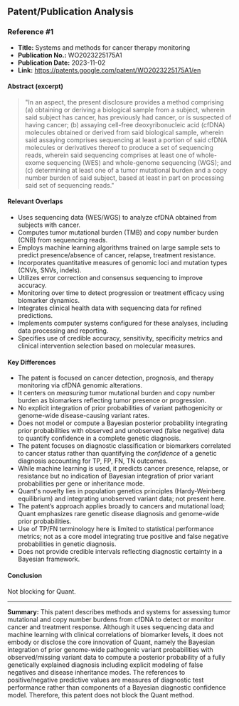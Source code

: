 ## Patent/Publication Analysis

### Reference #1

- **Title:** Systems and methods for cancer therapy monitoring
- **Publication No.:** WO2023225175A1
- **Publication Date:** 2023-11-02
- **Link:** https://patents.google.com/patent/WO2023225175A1/en

#### Abstract (excerpt)

> "In an aspect, the present disclosure provides a method comprising (a) obtaining or deriving a biological sample from a subject, wherein said subject has cancer, has previously had cancer, or is suspected of having cancer; (b) assaying cell-free deoxyribonucleic acid (cfDNA) molecules obtained or derived from said biological sample, wherein said assaying comprises sequencing at least a portion of said cfDNA molecules or derivatives thereof to produce a set of sequencing reads, wherein said sequencing comprises at least one of whole-exome sequencing (WES) and whole-genome sequencing (WGS); and (c) determining at least one of a tumor mutational burden and a copy number burden of said subject, based at least in part on processing said set of sequencing reads."

#### Relevant Overlaps

- Uses sequencing data (WES/WGS) to analyze cfDNA obtained from subjects with cancer.
- Computes tumor mutational burden (TMB) and copy number burden (CNB) from sequencing reads.
- Employs machine learning algorithms trained on large sample sets to predict presence/absence of cancer, relapse, treatment resistance.
- Incorporates quantitative measures of genomic loci and mutation types (CNVs, SNVs, indels).
- Utilizes error correction and consensus sequencing to improve accuracy.
- Monitoring over time to detect progression or treatment efficacy using biomarker dynamics.
- Integrates clinical health data with sequencing data for refined predictions.
- Implements computer systems configured for these analyses, including data processing and reporting.
- Specifies use of credible accuracy, sensitivity, specificity metrics and clinical intervention selection based on molecular measures.

#### Key Differences

- The patent is focused on cancer detection, prognosis, and therapy monitoring via cfDNA genomic alterations.
- It centers on *measuring* tumor mutational burden and copy number burden as biomarkers reflecting tumor presence or progression.
- No explicit integration of prior probabilities of variant pathogenicity or genome-wide disease-causing variant rates.
- Does not model or compute a Bayesian posterior probability integrating prior probabilities with observed and unobserved (false negative) data to quantify confidence in a complete genetic diagnosis.
- The patent focuses on diagnostic classification or biomarkers correlated to cancer status rather than quantifying the *confidence* of a genetic diagnosis accounting for TP, FP, FN, TN outcomes.
- While machine learning is used, it predicts cancer presence, relapse, or resistance but no indication of Bayesian integration of prior variant probabilities per gene or inheritance mode.
- Quant's novelty lies in population genetics principles (Hardy-Weinberg equilibrium) and integrating unobserved variant data; not present here.
- The patent’s approach applies broadly to cancers and mutational load; Quant emphasizes rare genetic disease diagnosis and genome-wide prior probabilities.
- Use of TP/FN terminology here is limited to statistical performance metrics; not as a core model integrating true positive and false negative probabilities in genetic diagnosis.
- Does not provide credible intervals reflecting diagnostic certainty in a Bayesian framework.

#### Conclusion

Not blocking for Quant.

---

**Summary:** This patent describes methods and systems for assessing tumor mutational and copy number burdens from cfDNA to detect or monitor cancer and treatment response. Although it uses sequencing data and machine learning with clinical correlations of biomarker levels, it does not embody or disclose the core innovation of Quant, namely the Bayesian integration of prior genome-wide pathogenic variant probabilities with observed/missing variant data to compute a posterior probability of a fully genetically explained diagnosis including explicit modeling of false negatives and disease inheritance modes. The references to positive/negative predictive values are measures of diagnostic test performance rather than components of a Bayesian diagnostic confidence model. Therefore, this patent does not block the Quant method.
